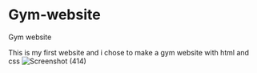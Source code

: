 # Gym-website
Gym website

This is my first website and i chose to make a gym website with html and css
![Screenshot (414)](https://user-images.githubusercontent.com/92254216/188000720-fa58b1da-bf58-4e8b-bddf-92aaeabb8114.png)
